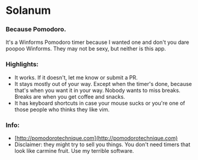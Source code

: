 # Solanum

### Because Pomodoro.

It's a Winforms Pomodoro timer because I wanted one and don't you dare poopoo Winforms. They may not be sexy, but neither is this app.

### Highlights:
* It works. If it doesn't, let me know or submit a PR.
* It stays mostly out of your way. Except when the timer's done, because that's when you want it in your way. Nobody wants to miss breaks. Breaks are when you get coffee and snacks.
* It has keyboard shortcuts in case your mouse sucks or you're one of those people who thinks they like vim.

### Info:
* [http://pomodorotechnique.com](http://pomodorotechnique.com)
* Disclaimer: they might try to sell you things. You don't need timers that look like carmine fruit. Use my terrible software.
